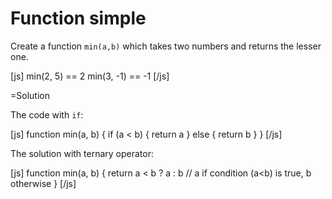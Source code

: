 
# Function simple 

Create a function `min(a,b)` which takes two numbers and returns the lesser one.

[js]
min(2, 5)  == 2
min(3, -1) == -1
[/js]

=Solution

The code with `if`:

[js]
function min(a, b) {
  if (a < b) {
    return a
  } else {
    return b
  }
}
[/js]

The solution with ternary operator:

[js]
function min(a, b) {
  return a < b ? a : b  // a if condition (a<b) is true, b otherwise
}
[/js]

